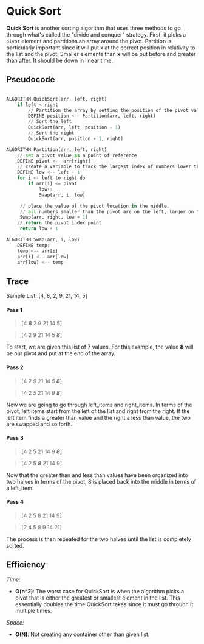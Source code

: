 # Quick Sort

**Quick Sort** is another sorting algorithm that uses three methods to go through what's called the "divide and conquer" strategy. First, it picks a `pivot` element and partitions an array around the pivot. Partition is particularly important since it will put x at the correct position in relativity to the list and the pivot. Smaller elements than **x** will be put before and greater than after. It should be down in linear time.

## Pseudocode

```python

ALGORITHM QuickSort(arr, left, right)
    if left < right
        // Partition the array by setting the position of the pivot value
        DEFINE position <-- Partition(arr, left, right)
        // Sort the left
        QuickSort(arr, left, position - 1)
        // Sort the right
        QuickSort(arr, position + 1, right)

ALGORITHM Partition(arr, left, right)
    // set a pivot value as a point of reference
    DEFINE pivot <-- arr[right]
    // create a variable to track the largest index of numbers lower than the defined pivot
    DEFINE low <-- left - 1
    for i <- left to right do
        if arr[i] <= pivot
            low++
            Swap(arr, i, low)

     // place the value of the pivot location in the middle.
     // all numbers smaller than the pivot are on the left, larger on the right.
     Swap(arr, right, low + 1)
    // return the pivot index point
     return low + 1

ALGORITHM Swap(arr, i, low)
    DEFINE temp;
    temp <-- arr[i]
    arr[i] <-- arr[low]
    arr[low] <-- temp

```

## Trace

Sample List: [4, 8, 2, 9, 21, 14, 5]

#### Pass 1

> [4   ***8***   2   9   21   14   5]

> [4   2    9   21  14   5  ***8***]

To start, we are given this list of 7 values. For this example, the value **8** will be our pivot and put at the end of the array.

#### Pass 2

> [4   2   *9*  21   14   *5*  ***8***]

> [4   2   *5*  21   14   *9*  ***8***]


Now we are going to go through left_items and right_items. In terms of the pivot, left items start from the left of the list and right from the right. If the left item finds a greater than value and the right a less than value, the two are swapped and so forth.

#### Pass 3

> [4   2   5  21   14   9  ***8***]

> [4   2   5  ***8***   21   14   9]

Now that the greater than and less than values have been organized into two halves in terms of the pivot, 8 is placed back into the middle in terms of a left_item.

#### Pass 4

> [4   2   5  8   21   14   9]

>  [2   4   5   8   9   14   21]

The process is then repeated for the two halves until the list is completely sorted.

## Efficiency

*Time:*
- **O(n^2)**: The worst case for QuickSort is when the algorithm picks a pivot that is either the greatest or smallest element in the list. This essentially doubles the time QuickSort takes since it must go through it multiple times.

*Space:*
- **O(N)**: Not creating any container other than given list. 
